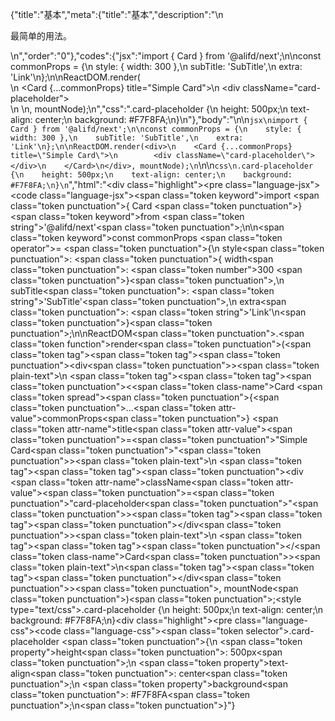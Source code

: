 {"title":"基本","meta":{"title":"基本","description":"\n<p>最简单的用法。</p>\n","order":"0"},"codes":{"jsx":"import { Card } from '@alifd/next';\n\nconst commonProps = {\n    style: { width: 300 },\n    subTitle: 'SubTitle',\n    extra: 'Link'\n};\n\nReactDOM.render(<div>\n    <Card {...commonProps} title=\"Simple Card\">\n        <div className=\"card-placeholder\"></div>\n    </Card>\n</div>, mountNode);\n","css":".card-placeholder {\n    height: 500px;\n    text-align: center;\n    background: #F7F8FA;\n}\n"},"body":"\n\n````jsx\nimport { Card } from '@alifd/next';\n\nconst commonProps = {\n    style: { width: 300 },\n    subTitle: 'SubTitle',\n    extra: 'Link'\n};\n\nReactDOM.render(<div>\n    <Card {...commonProps} title=\"Simple Card\">\n        <div className=\"card-placeholder\"></div>\n    </Card>\n</div>, mountNode);\n````\n\n````css\n.card-placeholder {\n    height: 500px;\n    text-align: center;\n    background: #F7F8FA;\n}\n````","html":"<script>(function(){'use strict';\n\nvar _extends = Object.assign || function (target) { for (var i = 1; i < arguments.length; i++) { var source = arguments[i]; for (var key in source) { if (Object.prototype.hasOwnProperty.call(source, key)) { target[key] = source[key]; } } } return target; };\n\nvar _next = require('@alifd/next');\n\nvar commonProps = {\n    style: { width: 300 },\n    subTitle: 'SubTitle',\n    extra: 'Link'\n};\n\nReactDOM.render(React.createElement(\n    'div',\n    null,\n    React.createElement(\n        _next.Card,\n        _extends({}, commonProps, { title: 'Simple Card' }),\n        React.createElement('div', { className: 'card-placeholder' })\n    )\n), mountNode);})()</script><div class=\"highlight\"><pre class=\"language-jsx\"><code class=\"language-jsx\"><span class=\"token keyword\">import</span> <span class=\"token punctuation\">{</span> Card <span class=\"token punctuation\">}</span> <span class=\"token keyword\">from</span> <span class=\"token string\">'@alifd/next'</span><span class=\"token punctuation\">;</span>\n\n<span class=\"token keyword\">const</span> commonProps <span class=\"token operator\">=</span> <span class=\"token punctuation\">{</span>\n    style<span class=\"token punctuation\">:</span> <span class=\"token punctuation\">{</span> width<span class=\"token punctuation\">:</span> <span class=\"token number\">300</span> <span class=\"token punctuation\">}</span><span class=\"token punctuation\">,</span>\n    subTitle<span class=\"token punctuation\">:</span> <span class=\"token string\">'SubTitle'</span><span class=\"token punctuation\">,</span>\n    extra<span class=\"token punctuation\">:</span> <span class=\"token string\">'Link'</span>\n<span class=\"token punctuation\">}</span><span class=\"token punctuation\">;</span>\n\nReactDOM<span class=\"token punctuation\">.</span><span class=\"token function\">render</span><span class=\"token punctuation\">(</span><span class=\"token tag\"><span class=\"token tag\"><span class=\"token punctuation\">&lt;</span>div</span><span class=\"token punctuation\">></span></span><span class=\"token plain-text\">\n    </span><span class=\"token tag\"><span class=\"token tag\"><span class=\"token punctuation\">&lt;</span><span class=\"token class-name\">Card</span></span> <span class=\"token spread\"><span class=\"token punctuation\">{</span><span class=\"token punctuation\">...</span><span class=\"token attr-value\">commonProps</span><span class=\"token punctuation\">}</span></span> <span class=\"token attr-name\">title</span><span class=\"token attr-value\"><span class=\"token punctuation\">=</span><span class=\"token punctuation\">\"</span>Simple Card<span class=\"token punctuation\">\"</span></span><span class=\"token punctuation\">></span></span><span class=\"token plain-text\">\n        </span><span class=\"token tag\"><span class=\"token tag\"><span class=\"token punctuation\">&lt;</span>div</span> <span class=\"token attr-name\">className</span><span class=\"token attr-value\"><span class=\"token punctuation\">=</span><span class=\"token punctuation\">\"</span>card-placeholder<span class=\"token punctuation\">\"</span></span><span class=\"token punctuation\">></span></span><span class=\"token tag\"><span class=\"token tag\"><span class=\"token punctuation\">&lt;/</span>div</span><span class=\"token punctuation\">></span></span><span class=\"token plain-text\">\n    </span><span class=\"token tag\"><span class=\"token tag\"><span class=\"token punctuation\">&lt;/</span><span class=\"token class-name\">Card</span></span><span class=\"token punctuation\">></span></span><span class=\"token plain-text\">\n</span><span class=\"token tag\"><span class=\"token tag\"><span class=\"token punctuation\">&lt;/</span>div</span><span class=\"token punctuation\">></span></span><span class=\"token punctuation\">,</span> mountNode<span class=\"token punctuation\">)</span><span class=\"token punctuation\">;</span></code></pre></div><style type=\"text/css\">.card-placeholder {\n    height: 500px;\n    text-align: center;\n    background: #F7F8FA;\n}</style><div class=\"highlight\"><pre class=\"language-css\"><code class=\"language-css\"><span class=\"token selector\">.card-placeholder</span> <span class=\"token punctuation\">{</span>\n    <span class=\"token property\">height</span><span class=\"token punctuation\">:</span> 500px<span class=\"token punctuation\">;</span>\n    <span class=\"token property\">text-align</span><span class=\"token punctuation\">:</span> center<span class=\"token punctuation\">;</span>\n    <span class=\"token property\">background</span><span class=\"token punctuation\">:</span> #F7F8FA<span class=\"token punctuation\">;</span>\n<span class=\"token punctuation\">}</span></code></pre></div>"}